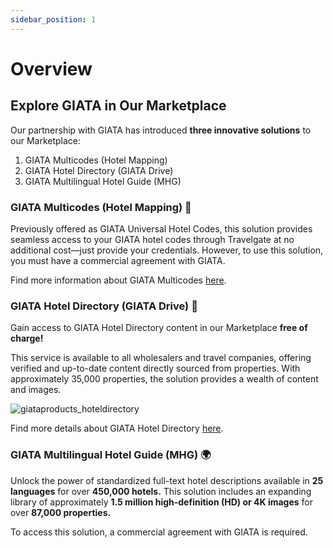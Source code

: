 ```yaml
---
sidebar_position: 1
---
```



# Overview

## Explore GIATA in Our Marketplace

Our partnership with GIATA has introduced **three innovative solutions** to our Marketplace:

1. GIATA Multicodes (Hotel Mapping)
2. GIATA Hotel Directory (GIATA Drive)
3. GIATA Multilingual Hotel Guide (MHG)

### GIATA Multicodes (Hotel Mapping) 🏨

Previously offered as GIATA Universal Hotel Codes, this solution provides seamless access to your GIATA hotel codes through Travelgate at no additional cost—just provide your credentials. However, to use this solution, you must have a commercial agreement with GIATA.

Find more information about GIATA Multicodes [here](/kb/our-products/are-you-a-buyer/mapping-solutions/giata/giata-multicodes).

### GIATA Hotel Directory (GIATA Drive) 🌟

Gain access to GIATA Hotel Directory content in our Marketplace **free of charge!**

This service is available to all wholesalers and travel companies, offering verified and up-to-date content directly sourced from properties. With approximately 35,000 properties, the solution provides a wealth of content and images.

![giataproducts_hoteldirectory](https://storage.travelgate.com/kbase/giata_products_giata_hotel_directory.jpg)

Find more details about GIATA Hotel Directory [here](/kb/our-products/are-you-a-buyer/mapping-solutions/giata/giata-hotel-directory).

### GIATA Multilingual Hotel Guide (MHG) 🌍

Unlock the power of standardized full-text hotel descriptions available in **25 languages** for over **450,000 hotels.** This solution includes an expanding library of approximately **1.5 million high-definition (HD) or 4K images** for over **87,000 properties.**

To access this solution, a commercial agreement with GIATA is required.

